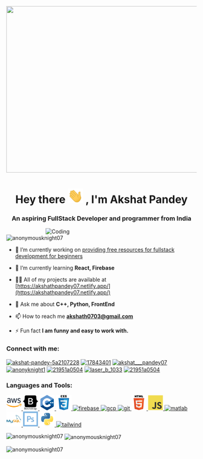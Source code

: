 <p align="Center" ><img src="https://i.imgur.com/O3Bxs16.gif" width="1280px" height="440px"></p>

<h1 align="Center">  Hey there <img src="https://raw.githubusercontent.com/ABSphreak/ABSphreak/master/gifs/Hi.gif" width="40px" /> , I'm Akshat Pandey  </h1>
<h3 align="center">An aspiring FullStack Developer and programmer from India</h3>

<img align="right" alt="Coding" width="400" src="https://camo.githubusercontent.com/cae12fddd9d6982901d82580bdf321d81fb299141098ca1c2d4891870827bf17/68747470733a2f2f6d69726f2e6d656469756d2e636f6d2f6d61782f313336302f302a37513379765349765f7430696f4a2d5a2e676966">

<p align="left"> <img src="https://komarev.com/ghpvc/?username=anonymousknight07&label=Profile%20views&color=0e75b6&style=flat" alt="anonymousknight07" /> </p>

- 🔭 I’m currently working on [providing free resources for fullstack development for beginners](https://github.com/anonymousknight07/Full_Stack_Developer_Guide)

- 🌱 I’m currently learning **React, Firebase**

- 👨‍💻 All of my projects are available at [https://akshathpandey07.netlify.app/](https://akshathpandey07.netlify.app/)

- 💬 Ask me about **C++, Python, FrontEnd**

- 📫 How to reach me **akshath0703@gmail.com**

- ⚡ Fun fact **I am funny and easy to work with.**

<h3 align="left">Connect with me:</h3>
<p align="left">
<a href="https://linkedin.com/in/akshat-pandey-5a2107228" target="blank"><img align="center" src="https://raw.githubusercontent.com/rahuldkjain/github-profile-readme-generator/master/src/images/icons/Social/linked-in-alt.svg" alt="akshat-pandey-5a2107228" height="30" width="40" /></a>
<a href="https://stackoverflow.com/users/17843401" target="blank"><img align="center" src="https://raw.githubusercontent.com/rahuldkjain/github-profile-readme-generator/master/src/images/icons/Social/stack-overflow.svg" alt="17843401" height="30" width="40" /></a>
<a href="https://instagram.com/akshat___pandey07" target="blank"><img align="center" src="https://raw.githubusercontent.com/rahuldkjain/github-profile-readme-generator/master/src/images/icons/Social/instagram.svg" alt="akshat___pandey07" height="30" width="40" /></a>
<a href="https://www.codechef.com/users/anonyknight1" target="blank"><img align="center" src="https://avatars.githubusercontent.com/u/11960354?v=4" alt="anonyknight1" height="30" width="40" /></a>
<a href="https://www.hackerrank.com/21951a0504" target="blank"><img align="center" src="https://raw.githubusercontent.com/rahuldkjain/github-profile-readme-generator/master/src/images/icons/Social/hackerrank.svg" alt="21951a0504" height="30" width="40" /></a>
<a href="https://codeforces.com/profile/laser_b_1033" target="blank"><img align="center" src="https://raw.githubusercontent.com/rahuldkjain/github-profile-readme-generator/master/src/images/icons/Social/codeforces.svg" alt="laser_b_1033" height="30" width="40" /></a>
<a href="https://www.leetcode.com/21951a0504" target="blank"><img align="center" src="https://raw.githubusercontent.com/rahuldkjain/github-profile-readme-generator/master/src/images/icons/Social/leet-code.svg" alt="21951a0504" height="30" width="40" /></a>
</p>

<h3 align="left">Languages and Tools:</h3>
<p align="left"> <a href="https://aws.amazon.com" target="_blank" rel="noreferrer"> <img src="https://raw.githubusercontent.com/devicons/devicon/master/icons/amazonwebservices/amazonwebservices-original-wordmark.svg" alt="aws" width="40" height="40"/> </a> <a href="https://getbootstrap.com" target="_blank" rel="noreferrer"> <img src="https://raw.githubusercontent.com/devicons/devicon/master/icons/bootstrap/bootstrap-plain-wordmark.svg" alt="bootstrap" width="40" height="40"/> </a> <a href="https://www.w3schools.com/cpp/" target="_blank" rel="noreferrer"> <img src="https://raw.githubusercontent.com/devicons/devicon/master/icons/cplusplus/cplusplus-original.svg" alt="cplusplus" width="40" height="40"/> </a> <a href="https://www.w3schools.com/css/" target="_blank" rel="noreferrer"> <img src="https://raw.githubusercontent.com/devicons/devicon/master/icons/css3/css3-original-wordmark.svg" alt="css3" width="40" height="40"/> </a> <a href="https://firebase.google.com/" target="_blank" rel="noreferrer"> <img src="https://www.vectorlogo.zone/logos/firebase/firebase-icon.svg" alt="firebase" width="40" height="40"/> </a> <a href="https://cloud.google.com" target="_blank" rel="noreferrer"> <img src="https://www.vectorlogo.zone/logos/google_cloud/google_cloud-icon.svg" alt="gcp" width="40" height="40"/> </a> <a href="https://git-scm.com/" target="_blank" rel="noreferrer"> <img src="https://www.vectorlogo.zone/logos/git-scm/git-scm-icon.svg" alt="git" width="40" height="40"/> </a> <a href="https://www.w3.org/html/" target="_blank" rel="noreferrer"> <img src="https://raw.githubusercontent.com/devicons/devicon/master/icons/html5/html5-original-wordmark.svg" alt="html5" width="40" height="40"/> </a> <a href="https://developer.mozilla.org/en-US/docs/Web/JavaScript" target="_blank" rel="noreferrer"> <img src="https://raw.githubusercontent.com/devicons/devicon/master/icons/javascript/javascript-original.svg" alt="javascript" width="40" height="40"/> </a> <a href="https://www.mathworks.com/" target="_blank" rel="noreferrer"> <img src="https://upload.wikimedia.org/wikipedia/commons/2/21/Matlab_Logo.png" alt="matlab" width="40" height="40"/> </a> <a href="https://www.mysql.com/" target="_blank" rel="noreferrer"> <img src="https://raw.githubusercontent.com/devicons/devicon/master/icons/mysql/mysql-original-wordmark.svg" alt="mysql" width="40" height="40"/> </a> <a href="https://www.photoshop.com/en" target="_blank" rel="noreferrer"> <img src="https://raw.githubusercontent.com/devicons/devicon/master/icons/photoshop/photoshop-line.svg" alt="photoshop" width="40" height="40"/> </a> <a href="https://www.python.org" target="_blank" rel="noreferrer"> <img src="https://raw.githubusercontent.com/devicons/devicon/master/icons/python/python-original.svg" alt="python" width="40" height="40"/> </a> <a href="https://tailwindcss.com/" target="_blank" rel="noreferrer"> <img src="https://www.vectorlogo.zone/logos/tailwindcss/tailwindcss-icon.svg" alt="tailwind" width="40" height="40"/> </a> </p>

<p><img align="left" src="https://github-readme-stats.vercel.app/api/top-langs?username=anonymousknight07&show_icons=true&locale=en&layout=compact" alt="anonymousknight07" /></p>

<p>&nbsp;<img align="center" src="https://github-readme-stats.vercel.app/api?username=anonymousknight07&show_icons=true&locale=en" alt="anonymousknight07" /></p>

<p><img align="center" src="https://github-readme-streak-stats.herokuapp.com/?user=anonymousknight07&" alt="anonymousknight07" /></p>
